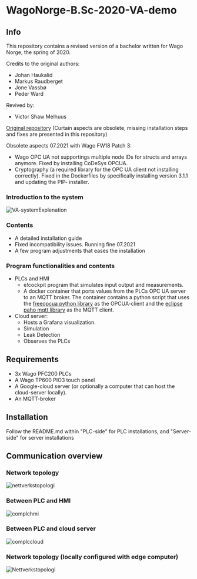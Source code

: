 # WagoNorge-B.Sc-2020-VA-demo

## Info
This repository contains a revised version of a bachelor written for Wago Norge, the spring of 2020.  

Credits to the original authors: 
- Johan Haukalid
- Markus Raudberget
- Jone Vassbø 
- Peder Ward

Revived by:
- Victor Shaw Melhuus

[Original repository](https://github.com/Wago-Norge/Bachelorprosjekt-2020) (Curtain aspects are obsolete, missing installation steps and fixes are presented in this repository)

Obsolete aspects 07.2021 with Wago FW18 Patch 3:
- Wago OPC UA not supportings multiple node IDs for structs and arrays anymore. Fixed by installing CoDeSys OPCUA. 
- Cryptography (a required library for the OPC UA client not installing correctly). Fixed in the Dockerfiles by specifically installing version 3.1.1 and updating the PIP-  installer.

### Introduction to the system

![VA-systemExplenation](https://user-images.githubusercontent.com/61655489/128310474-869abdb6-823f-4f6d-846c-a04802752f17.PNG)


### Contents
- A detailed installation guide
- Fixed incompatibility issues. Running fine 07.2021
- A few program adjustments that eases the installation

### Program functionalities and contents
- PLCs and HMI
    - e!cockpit program that simulates input output and measurements.
    - A docker container that ports values from the PLCs OPC UA server to an MQTT broker. The container contains a python script that uses the [freeopcua python library](https://github.com/FreeOpcUa/python-opcua) as the OPCUA-client and the [eclipse paho mqtt library](https://github.com/eclipse/paho.mqtt.python) as the MQTT client.
- Cloud server:
    - Hosts a Grafana visualization. 
    - Simulation
    - Leak Detection
    - Observes the PLCs
## Requirements
- 3x Wago PFC200 PLCs
- A Wago TP600 PIO3 touch panel
- A Google-cloud server (or optionally a computer that can host the cloud-server locally).
- An MQTT-broker

## Installation

Follow the README.md within "PLC-side" for PLC installations, and "Server-side" for server installations

## Communication overview

### Network topology

![nettverkstopologi](https://user-images.githubusercontent.com/73703856/126310533-434e2935-3811-43e7-9c68-7a60520869a0.PNG)

### Between PLC and HMI
![complchmi](https://user-images.githubusercontent.com/73703856/126310704-1504c6b8-5a10-4e38-9215-10343fc181ba.PNG)

### Between PLC and cloud server
![complccloud](https://user-images.githubusercontent.com/73703856/126310799-a78a4a43-2fe5-411f-b26d-0f1074661bec.PNG)

### Network topology (locally configured with edge computer)
![Nettverkstopologi](https://user-images.githubusercontent.com/61655489/127852940-8ea0943c-2112-4dc3-886e-c81af2653c64.png)


